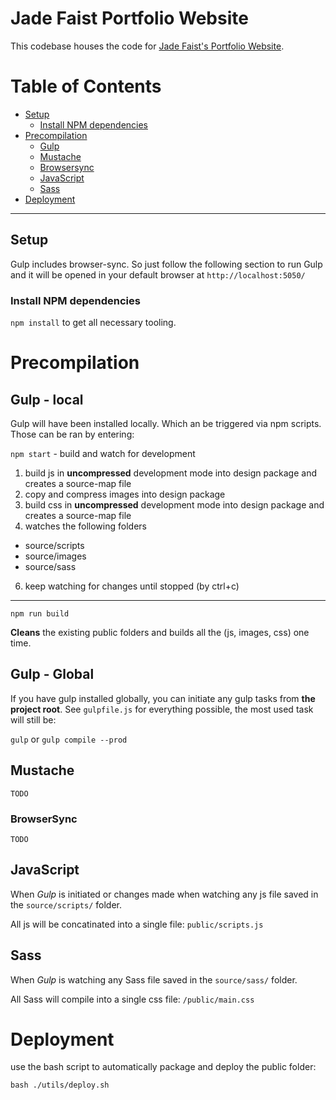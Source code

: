 # Jade Faist Portfolio Website

This codebase houses the code for [Jade Faist's Portfolio Website](https://www.jadefaist.com/).

# Table of Contents

* [Setup](#setup)
  * [Install NPM dependencies](#install-npm-dependencies)
* [Precompilation](#precompilation)
  * [Gulp](#gulp---local)
  * [Mustache](#mustache)
  * [Browsersync](#browsersync)
  * [JavaScript](#javascript)
  * [Sass](#sass)
* [Deployment](#deployment)


------


## Setup

Gulp includes browser-sync. So just follow the following section to run Gulp and it will be opened in your default browser at `http://localhost:5050/`

### Install NPM dependencies

`npm install` to get all necessary tooling.

# Precompilation

## Gulp - local

Gulp will have been installed locally. Which  an be triggered via npm scripts. Those can be ran by entering:

`npm start` - build and watch for development

1. build js in **uncompressed** development mode into design package and creates a source-map file
2. copy and compress images into design package
3. build css in **uncompressed** development mode into design package and creates a source-map file
4. watches the following folders

* source/scripts
* source/images
* source/sass

6. keep watching for changes until stopped (by ctrl+c)

---

`npm run build`

**Cleans** the existing public folders and builds all the (js, images, css) one time.

## Gulp - Global

If you have gulp installed globally, you can initiate any gulp tasks from **the project root**. See `gulpfile.js` for everything possible, the most used task will still be:

`gulp` or `gulp compile --prod`

## Mustache

`TODO`

### BrowserSync

`TODO`

## JavaScript

When *Gulp* is initiated or changes made when watching any js file saved in the `source/scripts/` folder.

All js will be concatinated into a single file: `public/scripts.js`

## Sass

When *Gulp* is watching any Sass file saved in the `source/sass/` folder.

All Sass will compile into a single css file: `/public/main.css`

# Deployment

use the bash script to automatically package and deploy the public folder:

`bash ./utils/deploy.sh`
